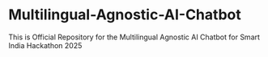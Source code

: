 # Multilingual-Agnostic-AI-Chatbot
This is Official Repository for the Multilingual Agnostic AI Chatbot for Smart India Hackathon 2025
